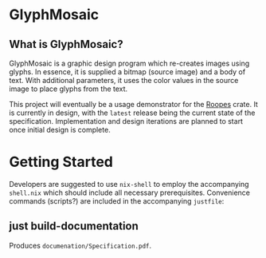 # GlyphMosaic
## What is GlyphMosaic?
GlyphMosaic is a graphic design program which re-creates images using glyphs.  In essence, it is supplied a bitmap (source image) and a body of text.  With additional parameters, it uses the color values in the source image to place glyphs from the text.

This project will eventually be a usage demonstrator for the [Roopes](https://docs.rs/roopes/) crate.
It is currently in design, with the `latest` release being the current state of the specification.
Implementation and design iterations are planned to start once initial design is complete.

# Getting Started
Developers are suggested to use `nix-shell` to employ the accompanying `shell.nix` which should include all necessary prerequisites.
Convenience commands (scripts?) are included in the accompanying `justfile`:

## just build-documentation
Produces `documenation/Specification.pdf`.
